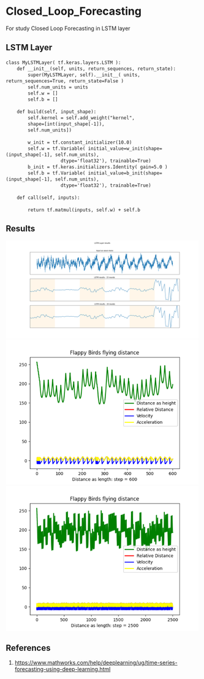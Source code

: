 # Closed_Loop_Forecasting
For study Closed Loop Forecasting in LSTM layer

## LSTM Layer ##

```
class MyLSTMLayer( tf.keras.layers.LSTM ):
	def __init__(self, units, return_sequences, return_state):
		super(MyLSTMLayer, self).__init__( units, return_sequences=True, return_state=False )
		self.num_units = units
		self.w = []
		self.b = []

	def build(self, input_shape):
		self.kernel = self.add_weight("kernel",
		shape=[int(input_shape[-1]),
		self.num_units])
		
		w_init = tf.constant_initializer(10.0)
		self.w = tf.Variable( initial_value=w_init(shape=(input_shape[-1], self.num_units), 
                    dtype='float32'), trainable=True)
		b_init = tf.keras.initializers.Identity( gain=5.0 )
		self.b = tf.Variable( initial_value=b_init(shape=(input_shape[-1], self.num_units), 
                    dtype='float32'), trainable=True)

	def call(self, inputs):

		return tf.matmul(inputs, self.w) + self.b
```

## Results ##

![Closed Loop Forecasting](https://github.com/jkaewprateep/Closed_Loop_Forecasting/blob/main/Figure_15.png "Closed Loop Forecasting")
![Sample 1](https://github.com/jkaewprateep/Closed_Loop_Forecasting/blob/main/Figure_19.png "Sample 1")
![Sample 2](https://github.com/jkaewprateep/Closed_Loop_Forecasting/blob/main/Figure_25.png "Sample 2")

## References ##

1. https://www.mathworks.com/help/deeplearning/ug/time-series-forecasting-using-deep-learning.html
